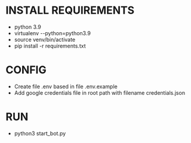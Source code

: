 # INSTALL REQUIREMENTS
- python 3.9
- virtualenv --python=python3.9
- source venv/bin/activate
- pip install -r requirements.txt

# CONFIG
- Create file .env based in file .env.example
- Add google credentials file in root path with filename credentials.json

# RUN
- python3 start_bot.py
